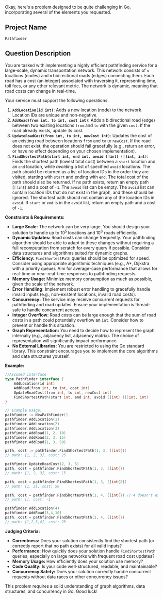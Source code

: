 Okay, here's a problem designed to be quite challenging in Go, incorporating several of the elements you requested.

## Project Name

`Pathfinder`

## Question Description

You are tasked with implementing a highly efficient pathfinding service for a large-scale, dynamic transportation network. This network consists of `n` locations (nodes) and `m` bidirectional roads (edges) connecting them. Each road has a cost (an integer) associated with traversing it, representing time, toll fees, or any other relevant metric. The network is dynamic, meaning that road costs can change in real-time.

Your service must support the following operations:

1.  **`AddLocation(id int)`**: Adds a new location (node) to the network. Location IDs are unique and non-negative.
2.  **`AddRoad(from int, to int, cost int)`**: Adds a bidirectional road (edge) between two existing locations `from` and `to` with the given `cost`.  If the road already exists, update its cost.
3.  **`UpdateRoadCost(from int, to int, newCost int)`**: Updates the cost of an existing road between locations `from` and `to` to `newCost`.  If the road does not exist, the operation should fail gracefully (e.g., return an error, or have no effect depending on your chosen implementation).
4.  **`FindShortestPath(start int, end int, avoid []int) ([]int, int)`**:  Finds the shortest path (lowest total cost) between a `start` location and an `end` location, while *avoiding* a list of specified `avoid` locations.  The path should be returned as a list of location IDs in the order they are visited, starting with `start` and ending with `end`. The total cost of the path should also be returned. If no path exists, return an empty path (`[]int`) and a cost of `-1`.  The `avoid` list can be empty. The `avoid` list can contain location IDs that do not exist in the graph, and these should be ignored. The shortest path should not contain any of the location IDs in `avoid`. If `start` or `end` is in the `avoid` list, return an empty path and a cost of `-1`.

**Constraints & Requirements:**

*   **Large Scale:** The network can be very large.  You should design your solution to handle up to 10<sup>5</sup> locations and 10<sup>6</sup> roads efficiently.
*   **Dynamic Updates:** Road costs can change frequently.  Your pathfinding algorithm should be able to adapt to these changes without requiring a full recomputation from scratch for every query if possible. Consider data structures and algorithms suited for dynamic graphs.
*   **Efficiency:**  `FindShortestPath` queries should be optimized for speed. Consider using appropriate algorithmic techniques (e.g., A*, Dijkstra with a priority queue). Aim for average-case performance that allows for real-time or near-real-time responses to pathfinding requests.
*   **Memory Usage:**  Minimize memory consumption as much as possible, given the scale of the network.
*   **Error Handling:**  Implement robust error handling to gracefully handle invalid inputs (e.g., non-existent locations, invalid road costs).
*   **Concurrency:** The service may receive concurrent requests for pathfinding and road updates. Ensure your implementation is thread-safe to handle concurrent access.
*   **Integer Overflow:** Road costs can be large enough that the sum of road costs in a path could potentially overflow an `int`.  Consider how to prevent or handle this situation.
*   **Graph Representation:** You need to decide how to represent the graph internally (e.g., adjacency list, adjacency matrix).  The choice of representation will significantly impact performance.
*   **No External Libraries:**  You are restricted to using the Go standard library.  This constraint encourages you to implement the core algorithms and data structures yourself.

**Example:**

```go
//Assumed interface
type Pathfinder interface {
    AddLocation(id int)
    AddRoad(from int, to int, cost int)
    UpdateRoadCost(from int, to int, newCost int)
    FindShortestPath(start int, end int, avoid []int) ([]int, int)
}
```

```go
// Example Usage:
pathfinder := NewPathfinder()
pathfinder.AddLocation(1)
pathfinder.AddLocation(2)
pathfinder.AddLocation(3)
pathfinder.AddRoad(1, 2, 10)
pathfinder.AddRoad(2, 3, 15)
pathfinder.AddRoad(1, 3, 50)

path, cost := pathfinder.FindShortestPath(1, 3, []int{})
// path: [1, 2, 3], cost: 25

pathfinder.UpdateRoadCost(2, 3, 5)
path, cost = pathfinder.FindShortestPath(1, 3, []int{})
// path: [1, 2, 3], cost: 15

path, cost = pathfinder.FindShortestPath(1, 3, []int{2})
// path: [1, 3], cost: 50

path, cost = pathfinder.FindShortestPath(1, 4, []int{}) // 4 doesn't exist
// path: [], cost: -1

pathfinder.AddLocation(4)
pathfinder.AddRoad(3,4,10)
path, cost = pathfinder.FindShortestPath(1, 4, []int{})
// path: [1,2,3,4], cost: 25
```

**Judging Criteria:**

*   **Correctness:**  Does your solution consistently find the shortest path (or correctly report that no path exists) for all valid inputs?
*   **Performance:** How quickly does your solution handle `FindShortestPath` queries, especially on large networks with frequent road cost updates?
*   **Memory Usage:** How efficiently does your solution use memory?
*   **Code Quality:** Is your code well-structured, readable, and maintainable?
*   **Concurrency Safety:** Does your solution correctly handle concurrent requests without data races or other concurrency issues?

This problem requires a solid understanding of graph algorithms, data structures, and concurrency in Go. Good luck!
